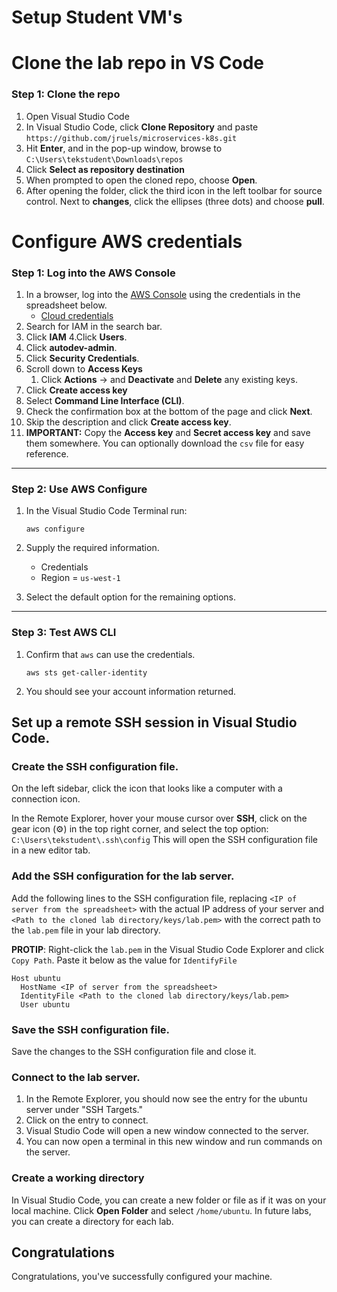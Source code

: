 # Setup Student VM's

# Clone the lab repo in VS Code

### Step 1: Clone the repo

1. Open Visual Studio Code
2. In Visual Studio Code, click **Clone Repository** and paste `https://github.com/jruels/microservices-k8s.git`
3. Hit **Enter**, and in the pop-up window, browse to `C:\Users\tekstudent\Downloads\repos`
4. Click **Select as repository destination**
5. When prompted to open the cloned repo, choose **Open**.
6. After opening the folder, click the third icon in the left toolbar for source control. Next to **changes**, click the ellipses (three dots) and choose **pull**.

# Configure AWS credentials

### **Step 1: Log into the AWS Console**

1. In a browser, log into the [AWS Console](https://console.aws.amazon.com/) using the credentials in the spreadsheet below.
    * [Cloud credentials](https://docs.google.com/spreadsheets/d/1gTV6btPeIyyXylRkDn2_LNbWkf9BGU6wsi5eIb-ynLY/edit?gid=2103659978#gid=2103659978)
2. Search for IAM in the search bar.
3. Click **IAM**
4.Click **Users**.
5. Click **autodev-admin**.
6. Click **Security Credentials**.
7. Scroll down to **Access Keys**
   1. Click **Actions** -> and **Deactivate** and **Delete** any existing keys.
8. Click **Create access key**
9. Select **Command Line Interface (CLI)**. 
10. Check the confirmation box at the bottom of the page and click **Next**.
11. Skip the description and click **Create access key**.
12. **IMPORTANT:** Copy the **Access key** and **Secret access key** and save them somewhere. You can optionally download the `csv` file for easy reference. 

---

### **Step 2: Use AWS Configure**

1. In the Visual Studio Code Terminal run: 

   ```
   aws configure
   ```

2. Supply the required information.
   * Credentials 
   * Region = `us-west-1`
3. Select the default option for the remaining options.

---

### **Step 3: Test AWS CLI**

1. Confirm that `aws` can use the credentials.

   ```
   aws sts get-caller-identity
   ```

2. You should see your account information returned.


## Set up a remote SSH session in Visual Studio Code.   

### Create the SSH configuration file.

On the left sidebar, click the icon that looks like a computer with a connection icon.

In the Remote Explorer, hover your mouse cursor over **SSH**, click on the gear icon (⚙️) in the top right corner, and select the top option: `C:\Users\tekstudent\.ssh\config` This will open the SSH configuration file in a new editor tab.

### Add the SSH configuration for the lab server.

Add the following lines to the SSH configuration file, replacing `<IP of server from the spreadsheet>` with the actual IP address of your server and `<Path to the cloned lab directory/keys/lab.pem>` with the correct path to the `lab.pem` file in your lab directory.

**PROTIP**: Right-click the `lab.pem` in the Visual Studio Code Explorer and click `Copy Path`. Paste it below as the value for `IdentifyFile`

```plaintext
Host ubuntu
  HostName <IP of server from the spreadsheet>
  IdentityFile <Path to the cloned lab directory/keys/lab.pem>
  User ubuntu
```

### Save the SSH configuration file.

Save the changes to the SSH configuration file and close it.

### Connect to the lab server.

1. In the Remote Explorer, you should now see the entry for the ubuntu server under "SSH Targets."
2. Click on the entry to connect.
3. Visual Studio Code will open a new window connected to the server.
4. You can now open a terminal in this new window and run commands on the server.

### Create a working directory

In Visual Studio Code, you can create a new folder or file as if it was on your local machine.
Click **Open Folder** and select `/home/ubuntu`.
In future labs, you can create a directory for each lab.


## Congratulations

Congratulations, you've successfully configured your machine.
